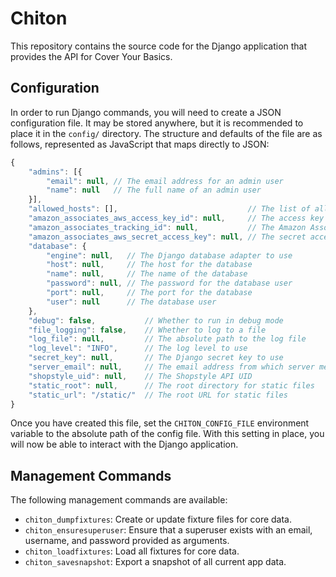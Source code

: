 # Chiton

This repository contains the source code for the Django application that
provides the API for Cover Your Basics.

## Configuration

In order to run Django commands, you will need to create a JSON configuration
file.  It may be stored anywhere, but it is recommended to place it in the
`config/` directory.  The structure and defaults of the file are as follows,
represented as JavaScript that maps directly to JSON:

```javascript
{
    "admins": [{
        "email": null, // The email address for an admin user
        "name": null   // The full name of an admin user
    }],
    "allowed_hosts": [],                             // The list of allowed hosts
    "amazon_associates_aws_access_key_id": null,     // The access key ID for the Amazon Associates AWS user
    "amazon_associates_tracking_id": null,           // The Amazon Associates tracking ID
    "amazon_associates_aws_secret_access_key": null, // The secret access key for the Amazon Associates AWS user
    "database": {
        "engine": null,   // The Django database adapter to use
        "host": null,     // The host for the database
        "name": null,     // The name of the database
        "password": null, // The password for the database user
        "port": null,     // The port for the database
        "user": null      // The database user
    },
    "debug": false,           // Whether to run in debug mode
    "file_logging": false,    // Whether to log to a file
    "log_file": null,         // The absolute path to the log file
    "log_level": "INFO",      // The log level to use
    "secret_key": null,       // The Django secret key to use
    "server_email": null,     // The email address from which server messages are sent
    "shopstyle_uid": null,    // The Shopstyle API UID
    "static_root": null,      // The root directory for static files
    "static_url": "/static/"  // The root URL for static files
}
```

Once you have created this file, set the `CHITON_CONFIG_FILE` environment
variable to the absolute path of the config file.  With this setting in place,
you will now be able to interact with the Django application.

## Management Commands

The following management commands are available:

* `chiton_dumpfixtures`: Create or update fixture files for core data.
* `chiton_ensuresuperuser`: Ensure that a superuser exists with an email,
  username, and password provided as arguments.
* `chiton_loadfixtures`: Load all fixtures for core data.
* `chiton_savesnapshot`: Export a snapshot of all current app data.
